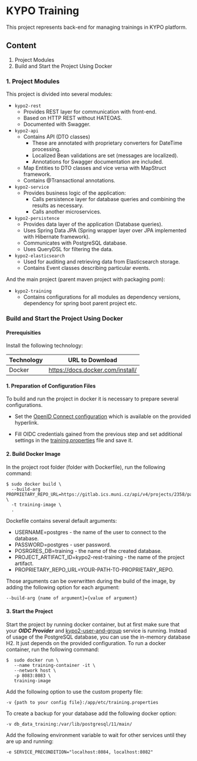 # KYPO Training
This project represents back-end for managing trainings in KYPO platform.

## Content

1.  Project Modules
2.  Build and Start the Project Using Docker

### 1. Project Modules
This project is divided into several modules:
* `kypo2-rest`
  * Provides REST layer for communication with front-end.
  * Based on HTTP REST without HATEOAS.
  * Documented with Swagger.
* `kypo2-api`
  * Contains API (DTO classes)
    * These are annotated with proprietary converters for DateTime processing.
    * Localized Bean validations are set (messages are localized).
    * Annotations for Swagger documentation are included.
  * Map Entities to DTO classes and vice versa with MapStruct framework.
  * Contains @Transactional annotations.
* `kypo2-service`
    * Provides business logic of the application:
      * Calls persistence layer for database queries and combining the results as necessary.
      * Calls another microservices.
* `kypo2-persistence`
  * Provides data layer of the application (Database queries).
  * Uses Spring Data JPA (Spring wrapper layer over JPA implemented with Hibernate framework).
  * Communicates with PostgreSQL database.
  * Uses QueryDSL for filtering the data.
* `kypo2-elasticsearch`
  * Used for auditing and retrieving data from Elasticsearch storage.
  * Contains Event classes describing particular events.

And the main project (parent maven project with packaging pom):
* `kypo2-training`
  * Contains configurations for all modules as dependency versions, dependency for spring boot parent project etc.
  


### Build and Start the Project Using Docker

#### Prerequisities
Install the following technology:

Technology       | URL to Download
---------------- | ------------
Docker           | https://docs.docker.com/install/

#### 1. Preparation of Configuration Files
To build and run the project in docker it is necessary to prepare several configurations.

* Set the [OpenID Connect configuration](https://docs.crp.kypo.muni.cz/installation-guide/setting-up-oidc-provider/) which is available on the provided hyperlink.

* Fill OIDC credentials gained from the previous step and set additional settings in the [training.properties](https://gitlab.ics.muni.cz/muni-kypo-crp/backend-java/kypo2-training/-/blob/master/etc/training.properties) file and save it.

#### 2. Build Docker Image
In the project root folder (folder with Dockerfile), run the following command:
```shell
$ sudo docker build \
  --build-arg PROPRIETARY_REPO_URL=https://gitlab.ics.muni.cz/api/v4/projects/2358/packages/maven \
  -t training-image \
  .
```


Dockefile contains several default arguments:
* USERNAME=postgres - the name of the user to connect to the database. 
* PASSWORD=postgres - user password.
* POSRGRES_DB=training - the name of the created database.
* PROJECT_ARTIFACT_ID=kypo2-rest-training - the name of the project artifact.
* PROPRIETARY_REPO_URL=YOUR-PATH-TO-PROPRIETARY_REPO.

Those arguments can be overwritten during the build of the image, by adding the following option for each argument: 
```bash
--build-arg {name of argument}={value of argument} 
``` 

#### 3. Start the Project
Start the project by running docker container, but at first make sure that your ***OIDC Provider*** and [kypo2-user-and-group](https://gitlab.ics.muni.cz/muni-kypo-crp/backend-java/kypo2-user-and-group) service is running. Instead of usage of the PostgreSQL database, you can use the in-memory database H2. It just depends on the provided configuration. To run a docker container, run the following command: 
```shell
$  sudo docker run \
   --name training-container -it \
   --network host \
   -p 8083:8083 \
   training-image
```

Add the following option to use the custom property file:
```shell
-v {path to your config file}:/app/etc/training.properties
```

To create a backup for your database add the following docker option:
```shell
-v db_data_training:/var/lib/postgresql/11/main/
```

Add the following environment variable to wait for other services until they are up and running:
```shell
-e SERVICE_PRECONDITION="localhost:8084, localhost:8082"
```  
